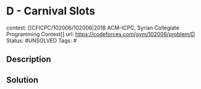 # D - Carnival Slots

contest: [[CFICPC/102006/102006|2018 ACM-ICPC, Syrian Collegiate Programming Contest]]
url: https://codeforces.com/gym/102006/problem/D
Status: #UNSOLVED
Tags: #

## Description

## Solution

